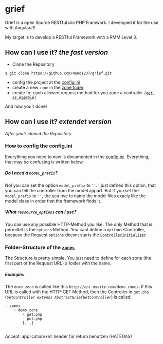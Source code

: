 # grief

Grief is a open Source RESTful *like* PHP Framwork. I developed it for the use with AngularJS.

My target is to develop a RESTful Framework with a RMM Level 3. 

## How can I use it? *the fast version*

- Clone the Repository
```
$ git clone https://github.com/Nano1237/grief.git
```
- config the project at the [config.ini](https://github.com/Nano1237/grief/blob/master/grief/config.ini)
- create a new `zone` in the [zone foder](https://github.com/Nano1237/grief/tree/master/grief/zones)
- create for each allowed request method for you zone a controller [*`(get as example)`*](https://github.com/Nano1237/grief/blob/master/grief/zones/demo_zone/get.php)

And now you'r done!

## How can I use it? *extendet version*

*After you'r cloned the Repository*
### How to config the config.ini

Everything you need to now is documented in the [config.ini](https://github.com/Nano1237/grief/blob/master/grief/config.ini).
Everything, that may be confusing is written below

##### Do I need a `model_prefix`?

No! you can set the option `model_prefix` to `''`. I just defned this option, that you can tell the controller from the model appart. But If you set the `model_prefix` to `''`, the you hve to name the model files exacly like the model class in order that the framework finds it.

##### What `ressource_options` can I use?

You can use any possible HTTP-Method you like. The only Method that is permittet is the `options` Method. You cant define a `options`-Controller, because the Request `options` doesnt starts the [`ControllerInitializer`](https://github.com/Nano1237/grief/blob/master/grief/core/ControllerInitializer.php)


### Folder-Structure of the [`zones`](https://github.com/Nano1237/grief/tree/master/grief/zones)

The Structure is pretty simple. You just need to define for each zone (the first part of the Request URL) a folder with the name.

##### Example:

The `demo_zone` is called like this `http://api.mysite.com/demo_zone/`.
If this URL is called with the HTTP-GET Method, then the Controller in `get.php` (*`GetController extends AbstractGriefGetController`*) is called.
```
- zones
    - demo_zone
        - get.php
        - put.php
        [...]
   
```

 Accept: application/xml header für return benutzen (HATEOAS)